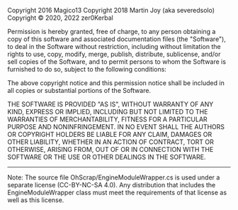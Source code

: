 
Copyright 2016 Magico13 
Copyright 2018 Martin Joy (aka severedsolo)
Copyright © 2020, 2022 zer0Kerbal

Permission is hereby granted, free of charge, to any person obtaining a copy of this software and associated documentation files (the "Software"), to deal in the Software without restriction, including without limitation the rights to use, copy, modify, merge, publish, distribute, sublicense, and/or sell copies of the Software, and to permit persons to whom the Software is furnished to do so, subject to the following conditions:

The above copyright notice and this permission notice shall be included in all copies or substantial portions of the Software.

THE SOFTWARE IS PROVIDED "AS IS", WITHOUT WARRANTY OF ANY KIND, EXPRESS OR IMPLIED, INCLUDING BUT NOT LIMITED TO THE WARRANTIES OF MERCHANTABILITY, FITNESS FOR A PARTICULAR PURPOSE AND NONINFRINGEMENT. IN NO EVENT SHALL THE AUTHORS OR COPYRIGHT HOLDERS BE LIABLE FOR ANY CLAIM, DAMAGES OR OTHER LIABILITY, WHETHER IN AN ACTION OF CONTRACT, TORT OR OTHERWISE, ARISING FROM, OUT OF OR IN CONNECTION WITH THE SOFTWARE OR THE USE OR OTHER DEALINGS IN THE SOFTWARE.

---
Note: The source file OhScrap/EngineModuleWrapper.cs is used under a separate license (CC-BY-NC-SA 4.0). Any distribution that includes the EngineModuleWrapper class must meet the requirements of that license as well as this license.
